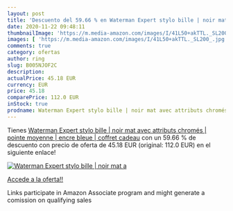 ```yaml
---
layout: post
title: 'Descuento del 59.66 % en Waterman Expert stylo bille | noir mat a'
date: 2020-11-22 09:48:11
thumbnailImage: 'https://m.media-amazon.com/images/I/41L50+akTTL._SL200_.jpg'
images: [ 'https://m.media-amazon.com/images/I/41L50+akTTL._SL200_.jpg' ]
comments: true
category: ofertas
author: ring
slug: B005NJOF2C
description:
actualPrice: 45.18 EUR
currency: EUR
price: 45.18
comparePrice: 112.0 EUR
inStock: true
prodname: Waterman Expert stylo bille | noir mat avec attributs chromés | pointe moyenne | encre bleue | coffret cadeau
---
```


Tienes [Waterman Expert stylo bille | noir mat avec attributs chromés | pointe moyenne | encre bleue | coffret cadeau](https://www.amazon.fr/dp/B005NJOF2C/?tag=tolees0d-21) con un 59.66 % de descuento con precio de oferta de 45.18 EUR (original: 112.0 EUR) en el siguiente enlace!

[![Waterman Expert stylo bille | noir mat a](https://m.media-amazon.com/images/I/41L50+akTTL._SL200_.jpg)](https://www.amazon.fr/dp/B005NJOF2C/?tag=tolees0d-21)

[Accede a la oferta!!](https://www.amazon.fr/dp/B005NJOF2C/?tag=tolees0d-21)

Links participate in Amazon Associate program and might generate a comission on qualifying sales


